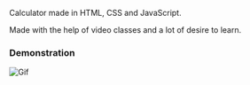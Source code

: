 Calculator made in HTML, CSS and JavaScript.

Made with the help of video classes and a lot of desire to learn.

### Demonstration

![Gif](demo.gif)

